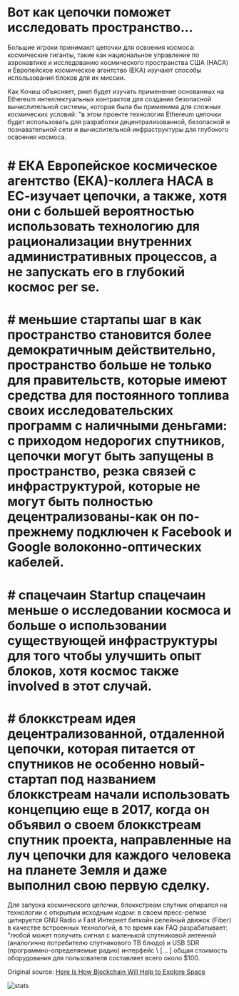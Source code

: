 # Вот как цепочки поможет исследовать пространство...

Большие игроки принимают цепочки для освоения космоса: космические гиганты, такие как национальное управление по аэронавтике и исследованию космического пространства США (НАСА) и Европейское космическое агентство (ЕКА) изучают способы использования блоков для их миссии.

Как Кочиш объясняет, рнкп будет изучать применение основанных на Ethereum интеллектуальных контрактов для создания безопасной вычислительной системы, которая была бы применима для сложных космических условий: "в этом проекте технология Ethereum цепочки будет использовать для разработки децентрализованной, безопасной и познавательной сети и вычислительной инфраструктуры для глубокого освоения космоса.

# # ЕКА Европейское космическое агентство (ЕКА)-коллега НАСА в ЕС-изучает цепочки, а также, хотя они с большей вероятностью использовать технологию для рационализации внутренних административных процессов, а не запускать его в глубокий космос per se.

# # меньшие стартапы шаг в как пространство становится более демократичным действительно, пространство больше не только для правительств, которые имеют средства для постоянного топлива своих исследовательских программ с наличными деньгами: с приходом недорогих спутников, цепочки могут быть запущены в пространство, резка связей с инфраструктурой, которые не могут быть полностью децентрализованы-как он по-прежнему подключен к Facebook и Google волоконно-оптических кабелей.

# # спацечаин Startup спацечаин меньше о исследовании космоса и больше о использовании существующей инфраструктуры для того чтобы улучшить опыт блоков, хотя космос также involved в этот случай.

# # блоккстреам идея децентрализованной, отдаленной цепочки, которая питается от спутников не особенно новый-стартап под названием блоккстреам начали использовать концепцию еще в 2017, когда он объявил о своем блоккстреам спутник проекта, направленные на луч цепочки для каждого человека на планете Земля и даже выполнил свою первую сделку.

Для запуска космического цепочки, блоккстреам спутник опирался на технологии с открытым исходным кодом: в своем пресс-релизе цитируется GNU Radio и Fast Интернет биткойн релейный движок (Fiber) в качестве встроенных технологий, в то время как FAQ разрабатывает: "любой может получить сигнал с маленькой спутниковой антенной (аналогично потребителю спутникового ТВ блюдо) и USB SDR (программно-определяемые радио) интерфейс \ [... \] общая стоимость оборудования для пользователя составляет всего около $100.

Original source: [Here Is How Blockchain Will Help to Explore Space](https://cointelegraph.com/news/here-is-how-blockchain-will-help-to-explore-space)

![stats](https://c.statcounter.com/11760860/0/a89fa40b/1/ "stats")